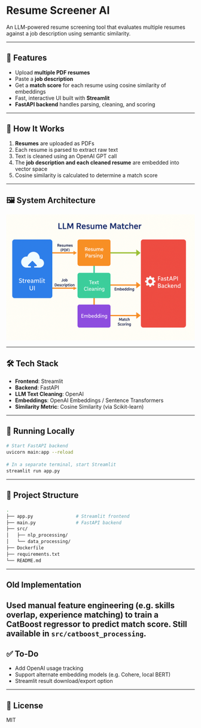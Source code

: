 # Resume Screener AI

An LLM-powered resume screening tool that evaluates multiple resumes against a job description using semantic similarity.

---

## 🚀 Features

- Upload **multiple PDF resumes**
- Paste a **job description**
- Get a **match score** for each resume using cosine similarity of embeddings
- Fast, interactive UI built with **Streamlit**
- **FastAPI backend** handles parsing, cleaning, and scoring

---

## 🧠 How It Works

1. **Resumes** are uploaded as PDFs  
2. Each resume is parsed to extract raw text  
3. Text is cleaned using an OpenAI GPT call  
4. The **job description and each cleaned resume** are embedded into vector space  
5. Cosine similarity is calculated to determine a match score  

---

## 🖼️ System Architecture

![System Diagram](assets\system_updated.png)

---

## 🛠️ Tech Stack

- **Frontend**: Streamlit  
- **Backend**: FastAPI  
- **LLM Text Cleaning**: OpenAI  
- **Embeddings**: OpenAI Embeddings / Sentence Transformers  
- **Similarity Metric**: Cosine Similarity (via Scikit-learn)

---

## 🧪 Running Locally

```bash
# Start FastAPI backend
uvicorn main:app --reload

# In a separate terminal, start Streamlit
streamlit run app.py
```

---

## 📁 Project Structure

```bash
.
├── app.py                # Streamlit frontend
├── main.py               # FastAPI backend
├── src/
│   ├── nlp_processing/
│   └── data_processing/
├── Dockerfile
├── requirements.txt
└── README.md
```
---

## Old Implementation

Used manual feature engineering (e.g. skills overlap, experience matching) to train a CatBoost regressor to predict match score. Still available in ```src/catboost_processing```.
---

## ✅ To-Do

- Add OpenAI usage tracking  
- Support alternate embedding models (e.g. Cohere, local BERT)  
- Streamlit result download/export option  

---

## 📄 License

MIT
